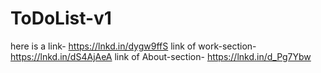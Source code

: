 # ToDoList-v1
here is a link- https://lnkd.in/dygw9ffS
link of work-section- https://lnkd.in/dS4AjAeA
link of About-section- https://lnkd.in/d_Pg7Ybw
